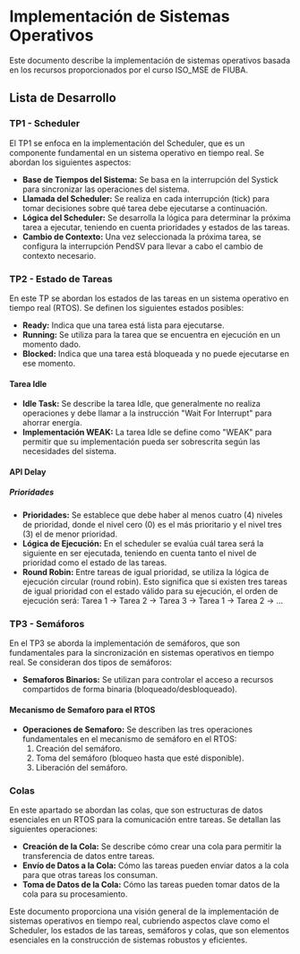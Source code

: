 # Implementación de Sistemas Operativos

Este documento describe la implementación de sistemas operativos basada en los recursos proporcionados por el curso ISO_MSE de FIUBA.

## Lista de Desarrollo

### TP1 - Scheduler

El TP1 se enfoca en la implementación del Scheduler, que es un componente fundamental en un sistema operativo en tiempo real. Se abordan los siguientes aspectos:

- **Base de Tiempos del Sistema:** Se basa en la interrupción del Systick para sincronizar las operaciones del sistema.
- **Llamada del Scheduler:** Se realiza en cada interrupción (tick) para tomar decisiones sobre qué tarea debe ejecutarse a continuación.
- **Lógica del Scheduler:** Se desarrolla la lógica para determinar la próxima tarea a ejecutar, teniendo en cuenta prioridades y estados de las tareas.
- **Cambio de Contexto:** Una vez seleccionada la próxima tarea, se configura la interrupción PendSV para llevar a cabo el cambio de contexto necesario.

### TP2 - Estado de Tareas

En este TP se abordan los estados de las tareas en un sistema operativo en tiempo real (RTOS). Se definen los siguientes estados posibles:

- **Ready:** Indica que una tarea está lista para ejecutarse.
- **Running:** Se utiliza para la tarea que se encuentra en ejecución en un momento dado.
- **Blocked:** Indica que una tarea está bloqueada y no puede ejecutarse en ese momento.

#### Tarea Idle

- **Idle Task:** Se describe la tarea Idle, que generalmente no realiza operaciones y debe llamar a la instrucción "Wait For Interrupt" para ahorrar energía.
- **Implementación WEAK:** La tarea Idle se define como "WEAK" para permitir que su implementación pueda ser sobrescrita según las necesidades del sistema.

#### API Delay

##### Prioridades

- **Prioridades:** Se establece que debe haber al menos cuatro (4) niveles de prioridad, donde el nivel cero (0) es el más prioritario y el nivel tres (3) el de menor prioridad.
- **Lógica de Ejecución:** En el scheduler se evalúa cuál tarea será la siguiente en ser ejecutada, teniendo en cuenta tanto el nivel de prioridad como el estado de las tareas.
- **Round Robin:** Entre tareas de igual prioridad, se utiliza la lógica de ejecución circular (round robin). Esto significa que si existen tres tareas de igual prioridad con el estado válido para su ejecución, el orden de ejecución será: Tarea 1 -> Tarea 2 -> Tarea 3 -> Tarea 1 -> Tarea 2 -> ...

### TP3 - Semáforos

En el TP3 se aborda la implementación de semáforos, que son fundamentales para la sincronización en sistemas operativos en tiempo real. Se consideran dos tipos de semáforos:

- **Semaforos Binarios:** Se utilizan para controlar el acceso a recursos compartidos de forma binaria (bloqueado/desbloqueado).


#### Mecanismo de Semaforo para el RTOS

- **Operaciones de Semaforo:** Se describen las tres operaciones fundamentales en el mecanismo de semáforo en el RTOS:
  1. Creación del semáforo.
  2. Toma del semáforo (bloqueo hasta que esté disponible).
  3. Liberación del semáforo.

### Colas

En este apartado se abordan las colas, que son estructuras de datos esenciales en un RTOS para la comunicación entre tareas. Se detallan las siguientes operaciones:

- **Creación de la Cola:** Se describe cómo crear una cola para permitir la transferencia de datos entre tareas.
- **Envío de Datos a la Cola:** Cómo las tareas pueden enviar datos a la cola para que otras tareas los consuman.
- **Toma de Datos de la Cola:** Cómo las tareas pueden tomar datos de la cola para su procesamiento.

Este documento proporciona una visión general de la implementación de sistemas operativos en tiempo real, cubriendo aspectos clave como el Scheduler, los estados de las tareas, semáforos y colas, que son elementos esenciales en la construcción de sistemas robustos y eficientes.
